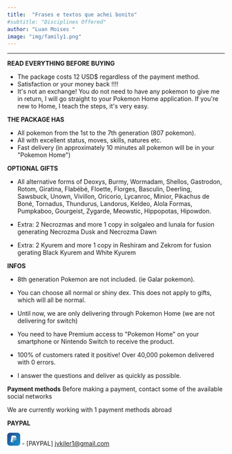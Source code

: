 ```yaml
---
title:  "Frases e textos que achei bonito"
#subtitle: "Disciplines Offered"
author: "Luan Moises "
image: "img/family1.png"
---
```


______________________________________
**READ EVERYTHING BEFORE BUYING**
- The package costs 12 USD$ regardless of the payment method.
- Satisfaction or your money back !!!!
- It's not an exchange! You do not need to have any pokemon to give me in return, I will go straight to your Pokemon Home application. If you're new to Home, I teach the steps, it's very easy.


**THE PACKAGE HAS**
- All pokemon from the 1st to the 7th generation (807 pokemon).
- All with excellent status, moves, skills, natures etc.
- Fast delivery (in approximately 10 minutes all pokemon will be in your "Pokemon Home")



**OPTIONAL GIFTS**
- All alternative forms of Deoxys, Burmy, Wormadam, Shellos, Gastrodon, Rotom, Giratina, Flabébé, Floette, Florges, Basculin, Deerling, Sawsbuck, Unown, Vivillon, Oricorio, Lycanroc, Minior, Pikachus de Boné, Tornadus, Thundurus, Landorus, Keldeo, Alola Formas, Pumpkaboo, Gourgeist, Zygarde, Meowstic, Hippopotas, Hipowdon.


- Extra: 2 Necrozmas and more 1 copy in solgaleo and lunala for fusion generating Necrozma Dusk and Necrozma Dawn


- Extra: 2 Kyurem and more 1 copy in Reshiram and Zekrom for fusion gerating Black Kyurem and White Kyurem


**INFOS**

- 8th generation Pokemon are not included. (ie Galar pokemon).





- You can choose all normal or shiny dex. This does not apply to gifts, which will all be normal.



- Until now, we are only delivering through Pokemon Home (we are not delivering for switch)


- You need to have Premium access to "Pokemon Home" on your smartphone or Nintendo Switch to receive the product.




- 100% of customers rated it positive! Over 40,000 pokemon delivered with 0 errors.



- I answer the questions and deliver as quickly as possible.

**Payment methods**
Before making a payment, contact some of the available social networks




We are currently working with 1 payment methods abroad


**PAYPAL**


<img src="img//icons//pay.jpg" width="30" height="30" /> - [PAYPAL] jvkiler1@gmail.com






